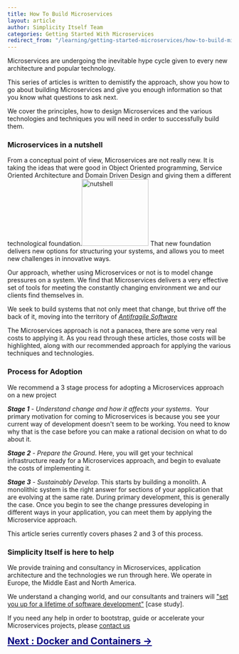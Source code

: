 ```yaml
---
title: How To Build Microservices
layout: article
author: Simplicity Itself Team
categories: Getting Started With Microservices
redirect_from: "/learning/getting-started-microservices/how-to-build-microservices/"
---
```

Microservices are undergoing the inevitable hype cycle given to every new architecture and popular technology.

This series of articles is written to demistify the approach, show you how to go about building Microservices and give you enough information so that you know what questions to ask next.

We cover the principles, how to design Microservices and the various technologies and techniques you will need in order to successfully build them.
<h3>Microservices in a nutshell</h3>
From a conceptual point of view, Microservices are not really new. It is taking the ideas that were good in Object Oriented programming, Service Oriented Architecture and Domain Driven Design and giving them a different technological foundation.<img class=" size-thumbnail wp-image-1303 aligncenter" src="/wp-content/uploads/2015/02/nutshell-150x150.jpg" alt="nutshell" width="150" height="150" /> That new foundation delivers new options for structuring your systems, and allows you to meet new challenges in innovative ways.

Our approach, whether using Microservices or not is to model change pressures on a system. We find that Microservices delivers a very effective set of tools for meeting the constantly changing environment we and our clients find themselves in.

We seek to build systems that not only meet that change, but thrive off the back of it, moving into the territory of <a title="Antifragility Webinars: Practice Beyond the Rhetoric!" href="/antifragile/webinars/"><em>Antifragile Software</em></a>

The Microservices approach is not a panacea, there are some very real costs to applying it. As you read through these articles, those costs will be highlighted, along with our recommended approach for applying the various techniques and technologies.
<h3>Process for Adoption</h3>
We recommend a 3 stage process for adopting a Microservices approach on a new project

<strong><em>Stage 1</em></strong> - <em>Understand change and how it affects your systems</em>.  Your primary motivation for coming to Microservices is because you see your current way of development doesn't seem to be working. You need to know why that is the case before you can make a rational decision on what to do about it.

<em><strong>Stage 2</strong></em> - <em>Prepare the Ground</em>. Here, you will get your technical infrastructure ready for a Microservices approach, and begin to evaluate the costs of implementing it.

<em><strong>Stage 3</strong></em> - <em>Sustainably Develop</em>. This starts by building a monolith. A monolithic system is the right answer for sections of your application that are evolving at the same rate. During primary development, this is generally the case. Once you begin to see the change pressures developing in different ways in your application, you can meet them by applying the Microservice approach.

This article series currently covers phases 2 and 3 of this process.
<h3>Simplicity Itself is here to help</h3>
We provide training and consultancy in Microservices, application architecture and the technologies we run through here. We operate in Europe, the Middle East and North America.

We understand a changing world, and our consultants and trainers will <a title="Maintaining the Pace of Change, Simplicity Itself visits Snowflake Software" href="/case-study/maintaining-the-pace-of-change-simplicity-itself-visits-snowflake-software/" target="_blank">"set you up for a lifetime of software development"</a> [case study].

If you need any help in order to bootstrap, guide or accelerate your Microservices projects, please <a href="/contact">contact us</a>
<div style="vertical-align: top; text-align: right; font-size: 1.5em; display: inline-block;"><span style="color: #000080;"><a style="color: #000080;" title="Microservices, Docker and Containers, an Overview" href="/learning/getting-started-microservices/microservices-docker-and-containers-an-overview/"><strong>Next : Docker and Containers -&gt;</strong></a></span></div>
